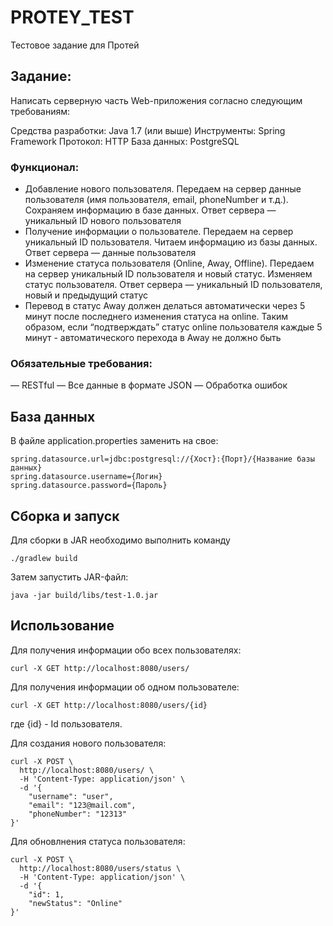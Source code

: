 # PROTEY_TEST
Тестовое задание для Протей

## Задание:

Написать серверную часть Web-приложения согласно следующим требованиям:

Средства разработки: Java 1.7 (или выше)
Инструменты: Spring Framework
Протокол: HTTP
База данных: PostgreSQL

### Функционал:
* Добавление нового пользователя. Передаем на сервер данные пользователя (имя пользователя, email, phoneNumber и т.д.). Сохраняем информацию в базе данных. Ответ сервера — уникальный ID нового пользователя
* Получение информации о пользователе. Передаем на сервер уникальный ID пользователя. Читаем информацию из базы данных. Ответ сервера — данные пользователя
* Изменение статуса пользователя (Online, Away, Offline). Передаем на сервер уникальный ID пользователя и новый статус. Изменяем статус пользователя. Ответ сервера — уникальный ID пользователя, новый и предыдущий статус
* Перевод в статус Away должен делаться автоматически через 5 минут после последнего изменения статуса на online. Таким образом, если “подтверждать” статус online пользователя каждые 5 минут - автоматического перехода в Away не должно быть

### Обязательные требования:
— RESTful
— Все данные в формате JSON
— Обработка ошибок

## База данных
В файле application.properties заменить на свое:
```
spring.datasource.url=jdbc:postgresql://{Хост}:{Порт}/{Название базы данных}
spring.datasource.username={Логин}
spring.datasource.password={Пароль}
```

## Сборка и запуск
Для сборки в JAR необходимо выполнить команду
```
./gradlew build
```
Затем запустить JAR-файл:
```
java -jar build/libs/test-1.0.jar
```
## Использование
Для получения информации обо всех пользователях:
```
curl -X GET http://localhost:8080/users/ 
```

Для получения информации об одном пользователе:
```
curl -X GET http://localhost:8080/users/{id}
```
где {id} - Id пользователя.

Для создания нового пользователя:
```
curl -X POST \
  http://localhost:8080/users/ \
  -H 'Content-Type: application/json' \
  -d '{
    "username": "user",
    "email": "123@mail.com",
    "phoneNumber": "12313"
}'
```

Для обновлнения статуса пользователя: 
```
curl -X POST \
  http://localhost:8080/users/status \
  -H 'Content-Type: application/json' \
  -d '{
	"id": 1,
	"newStatus": "Online"
}'
```

